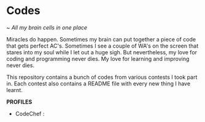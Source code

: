 # Codes
   ~ *All my brain cells in one place*
 
Miracles do happen. Sometimes my brain can put together a piece of code that gets perfect AC's. 
Sometimes I see a couple of WA's on the screen that stares into my soul while I let out a huge sigh.
But nevertheless, my love for coding and programming never dies.
My love for learning and improving never dies.

This repository contains a bunch of codes from various contests I took part in. Each contest also contains a README file with every new thing I have learnt.

**PROFILES**
- CodeChef : 
